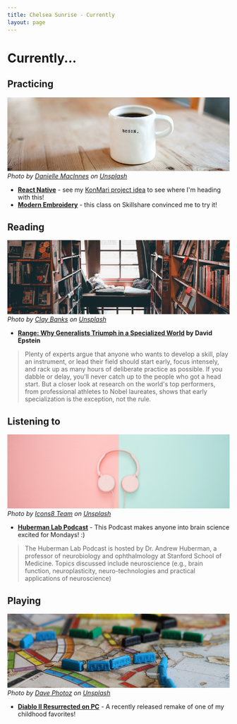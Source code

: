 ```yaml
---
title: Chelsea Sunrise - Currently
layout: page
---
```


# Currently...

## Practicing
![mug full of coffee with the words begin on it](../images/currently/begincoffee.jpg)
*Photo by [Danielle MacInnes](https://unsplash.com/@dsmacinnes?utm_source=unsplash&utm_medium=referral&utm_content=creditCopyText) on [Unsplash](https://unsplash.com)*
- **[React Native](https://reactnative.dev/)** - see my [KonMari project idea](../projects#ideas-in-progress) to see where I'm heading with this!
- **[Modern Embroidery](https://www.skillshare.com/classes/Painting-with-Thread-Modern-Embroidery-for-Beginners/1597015420/projects)** - this class on Skillshare convinced me to try it!

## Reading
![cozy reading nook](../images/currently/readingnook.jpg)
*Photo by [Clay Banks](https://unsplash.com/@claybanks?utm_source=unsplash&utm_medium=referral&utm_content=creditCopyText) on [Unsplash](https://unsplash.com/)*

- **[Range: Why Generalists Triumph in a Specialized World](https://www.goodreads.com/book/show/41795733-range) by David Epstein**
> Plenty of experts argue that anyone who wants to develop a skill, play an instrument, or lead their field should start early, focus intensely, and rack up as many hours of deliberate practice as possible. If you dabble or delay, you'll never catch up to the people who got a head start. But a closer look at research on the world's top performers, from professional athletes to Nobel laureates, shows that early specialization is the exception, not the rule.

## Listening to
![pink headphones with blue and pink background](../images/currently/pinkblueheadphones.jpg)
*Photo by [Icons8 Team](https://unsplash.com/@icons8?utm_source=unsplash&utm_medium=referral&utm_content=creditCopyText) on [Unsplash](https://unsplash.com/)*

- **[Huberman Lab Podcast](https://www.youtube.com/c/AndrewHubermanLab/about)** - This Podcast makes anyone into brain science excited for Mondays! :)
> The Huberman Lab Podcast is hosted by Dr. Andrew Huberman, a professor of neurobiology and ophthalmology at Stanford School of Medicine. Topics discussed include neuroscience (e.g., brain function, neuroplasticity, neuro-technologies and practical applications of neuroscience)

## Playing
![ticket to ride board game](../images/currently/tickettoride.jpg)
*Photo by [Dave Photoz](https://unsplash.com/@mirapolis?utm_source=unsplash&utm_medium=referral&utm_content=creditCopyText) on [Unsplash](https://unsplash.com)*
- **[Diablo II Resurrected  on PC](https://diablo2.blizzard.com/en-us/)** - A recently released remake of one of my childhood favorites!
